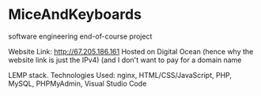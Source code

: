 # MiceAndKeyboards
software engineering end-of-course project

Website Link: http://67.205.186.161
Hosted on Digital Ocean (hence why the website link is just the IPv4) (and I don't want to pay for a domain name

LEMP stack. 
Technologies Used: nginx, HTML/CSS/JavaScript, PHP, MySQL, PHPMyAdmin, Visual Studio Code
